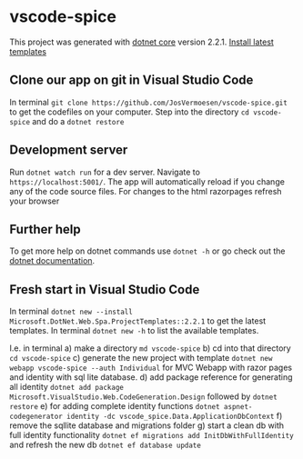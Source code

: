# vscode-spice

This project was generated with [dotnet core](https://dotnet.microsoft.com/download/) version 2.2.1.
[Install latest templates](https://www.nuget.org/packages/Microsoft.DotNet.Web.Spa.ProjectTemplates)

## Clone our app on git in Visual Studio Code

In terminal `git clone https://github.com/JosVermoesen/vscode-spice.git` to get the codefiles on your computer.
Step into the directory `cd vscode-spice` and do a `dotnet restore`

## Development server

Run `dotnet watch run` for a dev server. Navigate to `https://localhost:5001/`. The app will automatically reload if you change any of the code source files. For changes to the html razorpages refresh your browser

## Further help

To get more help on dotnet commands use `dotnet -h` or go check out the [dotnet documentation](https://docs.microsoft.com/nl-be/dotnet/).

## Fresh start in Visual Studio Code

In terminal `dotnet new --install Microsoft.DotNet.Web.Spa.ProjectTemplates::2.2.1` to get the latest templates.
In terminal `dotnet new -h` to list the available templates.

I.e. in terminal
a) make a directory `md vscode-spice`
b) cd into that directory `cd vscode-spice`
c) generate the new project with template `dotnet new webapp vscode-spice --auth Individual` for MVC Webapp with razor pages and identity with sql lite database.
d) add package reference for generating all identity `dotnet add package Microsoft.VisualStudio.Web.CodeGeneration.Design` followed by `dotnet restore`
e) for adding complete identity functions `dotnet aspnet-codegenerator identity -dc vscode_spice.Data.ApplicationDbContext`
f) remove the sqllite database and migrations folder
g) start a clean db with full identity functionality `dotnet ef migrations add InitDbWithFullIdentity` and refresh the new db `dotnet ef database update`
